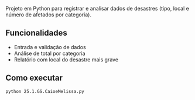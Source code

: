 Projeto em Python para registrar e analisar dados de desastres (tipo, local e número de afetados por categoria).
 
## Funcionalidades
 
- Entrada e validação de dados
- Análise de total por categoria
- Relatório com local do desastre mais grave
 
## Como executar
 
```bash
python 25.1.GS.CaioeMelissa.py
